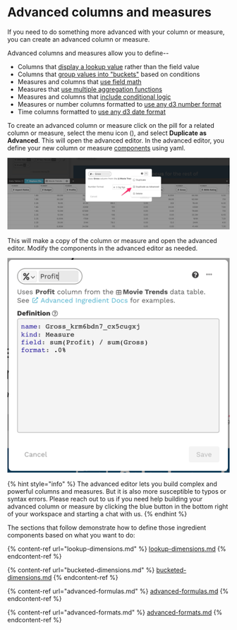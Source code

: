 # Advanced columns and measures

If you need to do something more advanced with your column or measure, you can create an advanced column or measure.&#x20;

Advanced columns and measures allow you to define--

* Columns that [display a lookup value](lookup-dimensions.md) rather than the field value
* Columns that [group values into "buckets"](bucketed-dimensions.md) based on conditions&#x20;
* Measures and columns that [use field math](advanced-formulas.md#field-math)
* Measures that [use multiple aggregation functions](advanced-formulas.md#multiple-aggregate-functions)
* Measures and columns that [include conditional logic](advanced-formulas.md#conditional-logic)
* Measures or number columns formatted to [use any d3 number format](advanced-formats.md#advanced-number-formats)
* Time columns formatted to [use any d3 date format](advanced-formats.md#advanced-date-formats)

To create an advanced column or measure click on the pill for a related column or measure, select the menu icon (<img src="../../../.gitbook/assets/ellipsis-h-solid.svg" alt="" data-size="line">), and select **Duplicate as Advanced**. This will open the advanced editor. In the advanced editor, you define your new column or measure [components](../adding-ingredients/ingredient-components.md) using yaml.&#x20;

![Select Duplicate as Advanced to create an advanced column or measure](<../../../.gitbook/assets/image (306).png>)

This will make a copy of the column or measure and open the advanced editor. Modify the components in the advanced editor as needed.&#x20;

![After duplicating as advanced, you can modify the column or measure as needed](<../../../.gitbook/assets/image (388).png>)

{% hint style="info" %}
The advanced editor lets you build complex and powerful columns and measures. But it is also more susceptible to typos or syntax errors. Please reach out to us if you need help building your advanced column or measure by clicking the blue button in the bottom right of your workspace and starting a chat with us.&#x20;
{% endhint %}

The sections that follow demonstrate how to define those ingredient components based on what you want to do:

{% content-ref url="lookup-dimensions.md" %}
[lookup-dimensions.md](lookup-dimensions.md)
{% endcontent-ref %}

{% content-ref url="bucketed-dimensions.md" %}
[bucketed-dimensions.md](bucketed-dimensions.md)
{% endcontent-ref %}

{% content-ref url="advanced-formulas.md" %}
[advanced-formulas.md](advanced-formulas.md)
{% endcontent-ref %}

{% content-ref url="advanced-formats.md" %}
[advanced-formats.md](advanced-formats.md)
{% endcontent-ref %}
